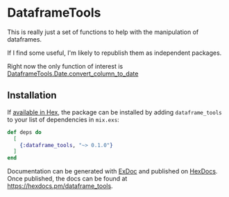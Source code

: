 # DataframeTools

This is really just a set of functions to help with the manipulation of dataframes.  

If I find some useful, I'm likely to republish them as independent packages.

Right now the only function of interest is [DataframeTools.Date.convert_column_to_date](https://hexdocs.pm/dataframe_tools/DataframeTools.Date.html#convert_column_to_date/2)

## Installation

If [available in Hex](https://hex.pm/docs/publish), the package can be installed
by adding `dataframe_tools` to your list of dependencies in `mix.exs`:

```elixir
def deps do
  [
    {:dataframe_tools, "~> 0.1.0"}
  ]
end
```

Documentation can be generated with [ExDoc](https://github.com/elixir-lang/ex_doc)
and published on [HexDocs](https://hexdocs.pm). Once published, the docs can
be found at <https://hexdocs.pm/dataframe_tools>.

